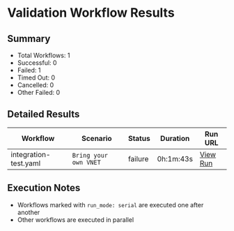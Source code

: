 # Validation Workflow Results

## Summary
- Total Workflows: 1
- Successful: 0
- Failed: 1
- Timed Out: 0
- Cancelled: 0
- Other Failed: 0

## Detailed Results

| Workflow | Scenario | Status | Duration | Run URL |
|----------|----------|---------|-----------|----------|
| integration-test.yaml | `Bring your own VNET` | failure | 0h:1m:43s | [View Run](https://github.com/azure-javaee/azure.websphere-traditional.singleserver/actions/runs/16561012640) |


## Execution Notes
- Workflows marked with `run_mode: serial` are executed one after another
- Other workflows are executed in parallel
